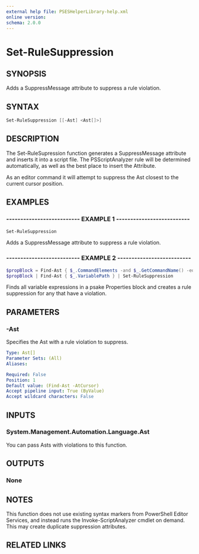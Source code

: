 ```yaml
---
external help file: PSESHelperLibrary-help.xml
online version:
schema: 2.0.0
---
```


# Set-RuleSuppression

## SYNOPSIS

Adds a SuppressMessage attribute to suppress a rule violation.

## SYNTAX

```powershell
Set-RuleSuppression [[-Ast] <Ast[]>]
```

## DESCRIPTION

The Set-RuleSupression function generates a SuppressMessage attribute and inserts it into a script file. The PSScriptAnalyzer rule will be determined automatically, as well as the best place to insert the Attribute.

As an editor command it will attempt to suppress the Ast closest to the current cursor position.

## EXAMPLES

### -------------------------- EXAMPLE 1 --------------------------

```powershell
Set-RuleSuppression
```

Adds a SuppressMessage attribute to suppress a rule violation.

### -------------------------- EXAMPLE 2 --------------------------

```powershell
$propBlock = Find-Ast { $_.CommandElements -and $_.GetCommandName() -eq 'Properties' }
$propBlock | Find-Ast { $_.VariablePath } | Set-RuleSuppression
```

Finds all variable expressions in a psake Properties block and creates a rule suppression for
any that have a violation.

## PARAMETERS

### -Ast

Specifies the Ast with a rule violation to suppress.

```yaml
Type: Ast[]
Parameter Sets: (All)
Aliases:

Required: False
Position: 1
Default value: (Find-Ast -AtCursor)
Accept pipeline input: True (ByValue)
Accept wildcard characters: False
```

## INPUTS

### System.Management.Automation.Language.Ast

You can pass Asts with violations to this function.

## OUTPUTS

### None

## NOTES

This function does not use existing syntax markers from PowerShell Editor Services, and instead runs the Invoke-ScriptAnalyzer cmdlet on demand. This may create duplicate suppression attributes.

## RELATED LINKS

